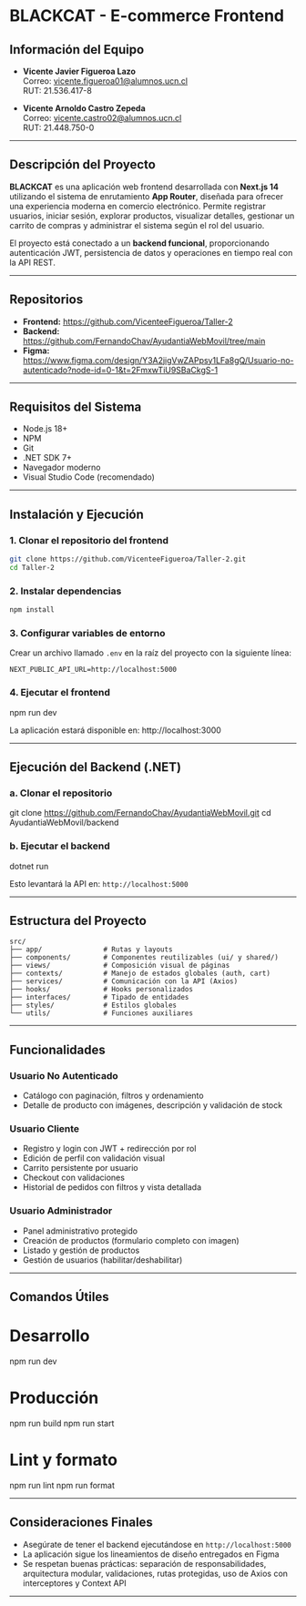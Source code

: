 # BLACKCAT - E-commerce Frontend

## Información del Equipo

- **Vicente Javier Figueroa Lazo**  
  Correo: vicente.figueroa01@alumnos.ucn.cl  
  RUT: 21.536.417-8

- **Vicente Arnoldo Castro Zepeda**  
  Correo: vicente.castro02@alumnos.ucn.cl  
  RUT: 21.448.750-0

---

## Descripción del Proyecto

**BLACKCAT** es una aplicación web frontend desarrollada con **Next.js 14** utilizando el sistema de enrutamiento **App Router**, diseñada para ofrecer una experiencia moderna en comercio electrónico. Permite registrar usuarios, iniciar sesión, explorar productos, visualizar detalles, gestionar un carrito de compras y administrar el sistema según el rol del usuario.

El proyecto está conectado a un **backend funcional**, proporcionando autenticación JWT, persistencia de datos y operaciones en tiempo real con la API REST.

---

## Repositorios

- **Frontend:** https://github.com/VicenteeFigueroa/Taller-2  
- **Backend:** https://github.com/FernandoChav/AyudantiaWebMovil/tree/main  
- **Figma:** https://www.figma.com/design/Y3A2jigVwZAPpsy1LFa8gQ/Usuario-no-autenticado?node-id=0-1&t=2FmxwTiU9SBaCkgS-1

---

## Requisitos del Sistema

- Node.js 18+
- NPM
- Git
- .NET SDK 7+
- Navegador moderno
- Visual Studio Code (recomendado)

---

## Instalación y Ejecución

### 1. Clonar el repositorio del frontend

```bash
git clone https://github.com/VicenteeFigueroa/Taller-2.git
cd Taller-2
```

### 2. Instalar dependencias

```bash
npm install
```

### 3. Configurar variables de entorno

Crear un archivo llamado `.env` en la raíz del proyecto con la siguiente línea:

```env
NEXT_PUBLIC_API_URL=http://localhost:5000
```

### 4. Ejecutar el frontend


npm run dev

La aplicación estará disponible en: http://localhost:3000

---

## Ejecución del Backend (.NET)

### a. Clonar el repositorio


git clone https://github.com/FernandoChav/AyudantiaWebMovil.git
cd AyudantiaWebMovil/backend


### b. Ejecutar el backend

dotnet run


Esto levantará la API en: `http://localhost:5000`

---

## Estructura del Proyecto

```
src/
├── app/               # Rutas y layouts
├── components/        # Componentes reutilizables (ui/ y shared/)
├── views/             # Composición visual de páginas
├── contexts/          # Manejo de estados globales (auth, cart)
├── services/          # Comunicación con la API (Axios)
├── hooks/             # Hooks personalizados
├── interfaces/        # Tipado de entidades
├── styles/            # Estilos globales
└── utils/             # Funciones auxiliares
```

---

## Funcionalidades

### Usuario No Autenticado

- Catálogo con paginación, filtros y ordenamiento
- Detalle de producto con imágenes, descripción y validación de stock

### Usuario Cliente

- Registro y login con JWT + redirección por rol
- Edición de perfil con validación visual
- Carrito persistente por usuario
- Checkout con validaciones
- Historial de pedidos con filtros y vista detallada

### Usuario Administrador

- Panel administrativo protegido
- Creación de productos (formulario completo con imagen)
- Listado y gestión de productos
- Gestión de usuarios (habilitar/deshabilitar)

---

## Comandos Útiles


# Desarrollo
npm run dev

# Producción
npm run build
npm run start

# Lint y formato
npm run lint
npm run format


---

## Consideraciones Finales

- Asegúrate de tener el backend ejecutándose en `http://localhost:5000`
- La aplicación sigue los lineamientos de diseño entregados en Figma
- Se respetan buenas prácticas: separación de responsabilidades, arquitectura modular, validaciones, rutas protegidas, uso de Axios con interceptores y Context API

---





